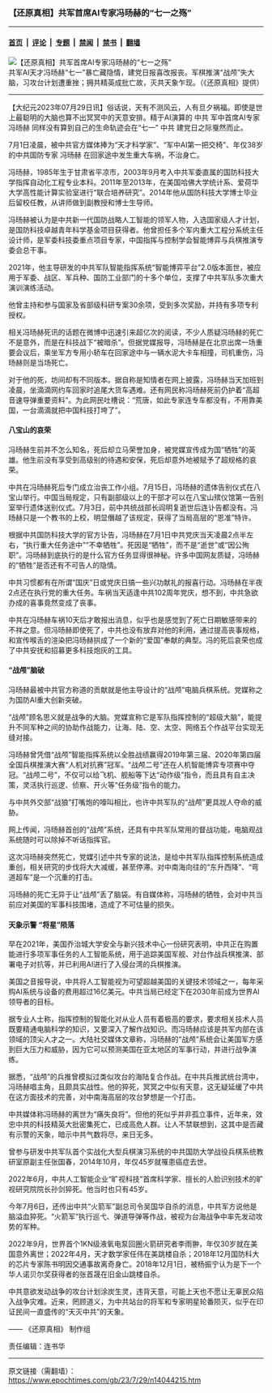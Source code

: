 ### 【还原真相】共军首席AI专家冯旸赫的“七一之殇”

---

#### [首页](../../../..?n14044215) &nbsp;|&nbsp; [评论](../../../../../epoch-comment?n14044215) &nbsp;|&nbsp; [专题](../../../../../epoch-special?n14044215) &nbsp;|&nbsp; [禁闻](../../../../../epoch-news?n14044215) &nbsp;|&nbsp; [禁书](../../../../../books?n14044215) &nbsp;|&nbsp; [翻墙](https://github.com/gfw-breaker/nogfw/blob/master/README.md?n14044215)


<div><img alt="【还原真相】共军首席AI专家冯旸赫的“七一之殇”" class="attachment-djy_600_400 size-djy_600_400 wp-post-image" src="https://i.epochtimes.com/assets/uploads/2023/07/id14044218-479d7578438bf1b90076dd8b-600x400.jpg"/>
<div class="caption">
 共军AI天才冯旸赫“七一”暴亡藏隐情，建党日报喜改报丧。军棋推演“战颅”失大脑，习攻台计划遭重挫；拥共精英成批亡故，灭共天象乍现。（《还原真相》提供）
</div></div><hr/><div class="post_content" id="artbody" itemprop="articleBody">
 <!-- article content begin -->
 <p>
  【大纪元2023年07月29日讯】俗话说，天有不测风云，人有旦夕祸福。即使是世上最聪明的大脑也算不出冥冥中的天意安排。精于AI演算的
  <ok href="https://www.epochtimes.com/gb/tag/%E4%B8%AD%E5%85%B1.html">
   中共
  </ok>
  军中首席AI专家
  <ok href="https://www.epochtimes.com/gb/tag/%E5%86%AF%E6%97%B8%E8%B5%AB.html">
   冯旸赫
  </ok>
  同样没有算到自己的生命轨迹会在“七一”
  <ok href="https://www.epochtimes.com/gb/tag/%E4%B8%AD%E5%85%B1.html">
   中共
  </ok>
  建党日之际戛然而止。
 </p>
 <p>
  7月1日凌晨，被中共官方媒体捧为“天才科学家”、“军中AI第一把交椅”、年仅38岁的中共国防专家
  <ok href="https://www.epochtimes.com/gb/tag/%E5%86%AF%E6%97%B8%E8%B5%AB.html">
   冯旸赫
  </ok>
  在回家途中发生重大车祸，不治身亡。
 </p>
 <p>
  <center>
  </center>
  <p>
   冯旸赫，1985年生于甘肃省平凉市，2003年9月考入中共军委直属的国防科技大学指挥自动化工程专业本科。2011年至2013年，在美国哈佛大学统计系、爱荷华大学高性能计算实验室进行“联合培养研究”。2014年他从国防科技大学博士毕业后留校任教，从讲师做到副教授和博士生导师。
  </p>
  <p>
   冯旸赫被认为是中共新一代国防战略人工智能的领军人物，入选国家级人才计划，是国防科技卓越青年科学基金项目获得者。他曾担任多个军内重大工程分系统主任设计师，是军委科技委重点项目专家，中国指挥与控制学会智能博弈与兵棋推演专委会总干事。
  </p>
  <p>
   2021年，他主导研发的中共军队智能指挥系统“智能博弈平台”2.0版本面世，被应用于军委、战区、军兵种、国防工业部门的十多个单位，支撑了中共军队多次重大演训演练活动。
  </p>
  <p>
   他曾主持和参与国家及省部级科研专案30余项，受到多次奖励，并持有多项专利授权。
  </p>
  <p>
   相关冯旸赫死讯的话题在微博中迅速引来超亿次的阅读，不少人质疑冯旸赫的死亡不是意外，而是在科技战下“被暗杀”。但据党媒报导，冯旸赫是在北京出席一场重要会议后，乘坐军方专用小轿车在回家途中与一辆水泥大卡车相撞，司机重伤，冯旸赫则是当场死亡。
  </p>
  <p>
   对于他的死，坊间却有不同版本。据自称是知情者在网上披露，冯旸赫当天加班到凌晨，坐滴滴网约车回家时追尾大货车遇难。还有网民称冯旸赫死前仍护着“高超音速导弹重要资料”。为此网民吐槽说：“荒唐，如此专家连专车都没有，不用靠美国，一台滴滴就把中国科技打垮了”。
  </p>
  <h4>
   八宝山的哀荣
  </h4>
  <p>
   冯旸赫生前并不怎么知名，死后却立马荣誉加身，被党媒宣传成为国“牺牲”的英雄。他生前没有享受到高级别的待遇和安保，死后却意外地被赋予了超规格的哀荣。
  </p>
  <p>
   中共在冯旸赫死后专门成立治丧工作小组。7月15日，冯旸赫的遗体告别仪式在八宝山举行。中国当局规定，只有副部级以上的干部才可以在八宝山殡仪馆第一告别室举行遗体送别仪式。7月3日，前中共统战部长阎明复逝世后连讣告都没有。冯旸赫只是一个教书的上校，明显僭越了该规定，获得了当局高层的“恩准”特许。
  </p>
  <p>
   根据中共国防科技大学的官方讣告，冯旸赫在7月1日中共党庆当天凌晨2点半左右，“执行重大任务途中”“不幸牺牲”。死因是“牺牲”，而不是“逝世”或“因公殉职”。冯旸赫到底执行的是什么官方任务显得很神秘。许多中国网友质疑，冯旸赫的“牺牲”是否还有不可告人的隐情。
  </p>
  <p>
   中共习惯都有在所谓“国庆”日或党庆日搞一些兴功献礼的报喜行动。冯旸赫在半夜2点还在执行党的重大任务。车祸当天适逢中共102周年党庆，想不到，中共急欲办成的喜事竟然变成了丧事。
  </p>
  <p>
   中共在冯旸赫车祸10天后才敢报出消息，似乎也是感觉到了死亡日期敏感带来的不祥之意。但冯旸赫即使死了，中共也没有放弃对他的利用，通过提高丧事规格，和宣传喉舌的渲染把冯旸赫拱成了一个新的“爱国”奉献的典型。冯的死后哀荣也成了中共安抚和招募更多科技炮灰的工具。
  </p>
  <h4>
   “战颅”脑破
  </h4>
  <p>
   冯旸赫最被中共官方称道的贡献就是他主导设计的“战颅”电脑兵棋系统。党媒称之为国防AI重大创新突破。
  </p>
  <p>
   “战颅”顾名思义就是战争的大脑。党媒宣称它是军队指挥控制的“超级大脑”，能提升不同军种之间的协助作战能力，让海、陆、空、太空、网络五个作战平台实现无缝对接。
  </p>
  <p>
   冯旸赫曾凭借“战颅”智能指挥系统以全胜战绩赢得2019年第三届、2020年第四届全国兵棋推演大赛“人机对抗赛”冠军。“战颅二号”还在人机智能博弈专项赛中夺冠。“战颅二号”，不仅可以给飞机、舰船等下达“动作级”指令，而且具有自主决策，灵活执行巡逻、侦察、开火等“任务级”指令的能力。
  </p>
  <p>
   与中共外交部“战狼”打嘴炮的嚎叫相比，也许中共军队的“战颅”更具戕人夺命的威胁。
  </p>
  <p>
   网上传闻，冯旸赫首创的“战颅”系统，还具有中共军队常用的督战功能，电脑观战系统随时可以除掉不听话指挥官。
  </p>
  <p>
   这次冯旸赫突然死亡，党媒引述中共专家的说法，是给中共军队指挥控制系统造成重创，相关研究的步伐将大大减缓，甚至停滞。对中南海向往的“东升西降”、“弯道超车”是一个沉重的打击。
  </p>
  <p>
   冯旸赫的死亡无异于让“战颅”丢了脑袋。有自媒体称，冯旸赫的牺牲，会对中共当前应对美国的军事科技围堵，造成了不可估量的损失。
  </p>
  <p>
   <center>
   </center>
   <h4>
    天象示警 “将星”陨落
   </h4>
   <p>
    早在2021年，美国乔治城大学安全与新兴技术中心一份研究表明，中共正在购置能进行多项军事任务的人工智能系统，用于追踪美国军舰、对台作战兵棋推演、部署电子对抗等，并已利用AI进行了入侵台湾的兵棋推演。
   </p>
   <p>
    美国之音报导说，中共将人工智能视为可望超越美国的关键技术领域之一，每年采购AI系统与设备的费用超过16亿美元。中共当局已经定下在2030年前成为世界AI领导者的目标。
   </p>
   <p>
    据专业人士称，指挥控制的智能化对从业人员有着极高的要求，要求相关技术人员既要精通电脑科学的知识，又要深入了解作战知识。而冯旸赫应该是共军内部在该领域的顶尖人才之一。大陆社交媒体文章称，冯旸赫的“战颅”系统会让美国军方感到巨大压力和威胁，因为它可以预测美国在亚太地区的军事行动，并进行战争演练。
   </p>
   <p>
    据悉，“战颅”的兵推曾模拟过类似攻台的海陆复合作战。在中共兵推武统台湾中，冯旸赫唱主角，且颇具实战性。他的猝死，冥冥之中似有天意，这无疑延缓了中共在这方面技术的完善，对中南海高层的攻台梦想是一个打击。
   </p>
   <p>
    中共媒体称冯旸赫的离世为“痛失良将”。但他的死似乎并非孤立事件，近年来，效忠中共的科技精英大批密集死亡，已成高危人群。让人不禁联想到，这其中是否藏有示警的天象，暗示中共气数将尽，来日无多。
   </p>
   <p>
    曾参与研发中共军队首个实战化大型兵棋演习系统的中共国防大学战役兵棋系统教研室原副主任张国春，2014年10月，年仅45岁就罹患癌症去世。
   </p>
   <p>
    2022年6月，中共人工智能企业“旷视科技”首席科学家、擅长的人脸识别技术的旷视研究院院长孙剑猝死。他当时也只有45岁。
   </p>
   <p>
    今年7月6日，还传出中共“火箭军”副总司令吴国华自杀的消息，中共军方说他是脑溢血猝死。“火箭军”执行巡弋、弹道导弹等作战，被视为台海战争中率先发动攻势的军种。
   </p>
   <p>
    2022年9月，世界首个1KN级液氧电泵回圈火箭研究者李雨翀，年仅30岁就在美国意外离世；2022年4月，天才数学家任伟在美跳楼自杀；2018年12月国防科大的芯片专家陈书明因交通事故离奇身亡。2018年12月1日，被杨振宁认为是下一个华人诺贝尔奖获得者的张首晟在旧金山跳楼自杀。
   </p>
   <p>
    中共意欲发动战争的攻台计划涂炭生灵，违背天意，可能上天也不愿让无辜民众陷入战争灾难。近来，罔顾道义，为中共站台的将军和专家明星轮番陨灭，似乎在印证民间一直盛传的“天灭中共”的天象。
   </p>
   <p>
    ——
    <ok href="https://www.epochtimes.com/gb/tag/%E9%82%84%E5%8E%9F%E7%9C%9F%E7%9B%B8.html">
     《还原真相》
    </ok>
    制作组
   </p>
   <p>
    责任编辑：连书华
   </p>
   <!-- article content end -->
   <div id="below_article_ad">
   </div>
  </p>
 </p>
</div>


---

原文链接（需翻墙）：https://www.epochtimes.com/gb/23/7/29/n14044215.htm